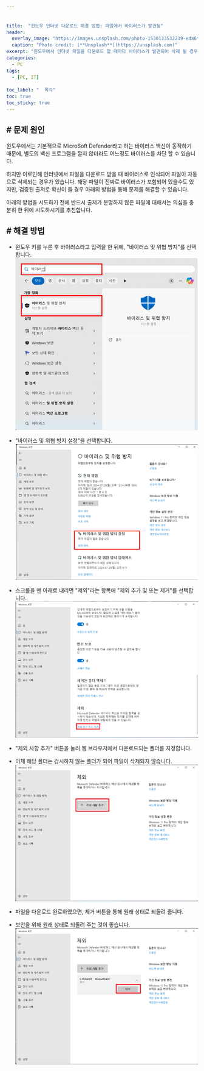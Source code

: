 ```yaml
---


title:  "윈도우 인터넷 다운로드 해결 방법: 파일에서 바이러스가 발견됨"
header:
  overlay_image: "https://images.unsplash.com/photo-1530133532239-eda6f53fcf0f?q=80&w=2274&auto=format&fit=crop&ixlib=rb-4.0.3&ixid=M3wxMjA3fDB8MHxwaG90by1wYWdlfHx8fGVufDB8fHx8fA%3D%3D"
  caption: "Photo credit: [**Unsplash**](https://unsplash.com)"
excerpt: "윈도우에서 인터넷 파일을 다운로드 할 때마다 바이러스가 발견되어 삭제 될 경우 이를 해결 할 수 있는 방법을 안내합니다."
categories:
  - PC
tags:
  - [PC, IT]

toc_label: "  목차"
toc: true
toc_sticky: true
---
```




## # 문제 원인
윈도우에서는 기본적으로 MicroSoft Defender라고 하는 바이러스 백신이 동작하기 때문에, 별도의 백신 프로그램을 깔지 않더라도 어느정도 바이러스를 차단 할 수 있습니다. 

하지만 이로인해 인터넷에서 파일을 다운로드 받을 때 바이러스로 인식되어 파일이 자동으로 삭제되는 경우가 있습니다. 해당 파일이 진짜로 바이러스가 포함되어 있을수도 있지만, 검증된 출저로 확신이 들 경우 아래의 방법을 통해 문제를 해결할 수 있습니다. 

아래의 방법을 시도하기 전에 반드시 출저가 분명하지 않은 파일에 대해서는 의심을 충분히 한 뒤에 시도하시기를 추천합니다. 

## # 해결 방법
- 윈도우 키를 누른 후 바이러스라고 입력을 한 뒤에, "바이러스 및 위협 방지"를 선택합니다.<br>
![바이러스 및 위협 방지](../../images/2024-07-30-14-53-30.png)

- "바이러스 및 위협 방지 설정"을 선택합니다.<br>
![바이러스 및 위협 방지 설정](../../images/2024-07-30-14-58-11.png)

- 스크롤을 맨 아래로 내리면 "제외"라는 항목에 "제외 추가 및 또는 제거"를 선택합니다.<br>
![제외 추가 및 또는 제거](../../images/2024-07-30-14-54-38.png)

- "제외 사항 추가" 버튼을 눌러 웹 브라우저에서 다운로드되는 폴더를 지정합니다. <br>
- 이제 해당 폴더는 감시하지 않는 폴더가 되어 파일이 삭제되지 않습니다.<br>
![제외 사항 추가](../../images/2024-07-30-14-55-36.png) 

- 파일을 다운로드 완료하였으면, 제거 버튼을 통해 원래 상태로 되돌려 줍니다. <br>
- 보안을 위해 원래 상태로 되돌려 주는 것이 좋습니다.<br>
![원래 상태 복구](../../images/2024-07-30-15-00-37.png)